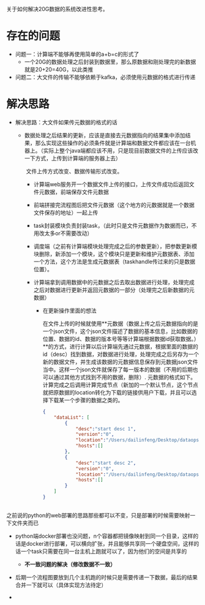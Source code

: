 关于如何解决20G数据的系统改进性思考。

# 存在的问题

+ 问题一：计算端不能够再使用简单的a+b=c的形式了
  + 一个20G的数据处理之后封装到数据里，那么原数据和刚处理完的新数据就是20+20=40G，以此类推
+ 问题二：大文件的传输不能够依赖于kafka，必须使用元数据的格式进行传递

# 解决思路

+ 解决思路：大文件如果传元数据的格式的话	

  + 数据处理之后结果的更新，应该是直接去元数据指向的结果集中添加结果，那么实现这些操作的必须条件就是计算端和数据文件都应该在一台机器上。（实际上整个java端都应该不用，只是现目前数据文件的上传应该改一下方式，上传到计算端的服务器上去）

    ​      文件上传方式改变、数据传输形式改变。

    + 计算端web服务开一个数据文件上传的接口，上传文件成功后返回文件元数据，前端保存文件元数据

    + 前端拼接完流程图后把文件元数据（这个地方的元数据就是一个数据文件保存的地址）一起上传

    + task封装模块负责封装task，（此时只是文件元数据作为数据而已，不用改太多or不需要改动）

    + 调度端（之前有计算端模块处理完成之后的参数更新），把参数更新模块删除，新添加一个模块，这个模块只是更新和维护元数据表、添加一个方法，这个方法是生成元数据表（taskhandle传过来的只是数据位置）。

    + 计算端拿到调用数据中的元数据之后去取出数据进行处理，处理完成之后对数据进行更新并返回元数据的一部分（处理完之后新数据的元数据）

      + 在更新操作里面的想法

        在文件上传的时候就使用**元数据（数据上传之后元数据指向的是一个json文件，这个json文件描述了数据的基本信息，比如数据的位置、数据的id、数据的版本号等等计算端根据数据id获取数据。）**的方式，进行计算以后计算端先通过元数据，根据里面的数据的id（desc）找到数据，对数据进行处理，处理完成之后另存为一个新的数据文件，并生成该数据的元数据信息保存到元数据json文件当中。这样一个json文件就保存了每一版本的数据（不用的后期也可以通过其他方式找到不用的数据，删除）. 元数据的格式如下。计算完成之后调用计算完成节点（新加的一个默认节点，这个节点就把原数据的location转化为下载的链接供用户下载，并且可以选择下载某一个步骤的数据之类的。

        ```json
        {
            "dataList": [
                {
                    "desc":"start desc 1",
                    "version":"0",
                    "location":"/Users/dailinfeng/Desktop/dataops/data/fe0d8598-add8-41da-9624-a04a77afb98a.csv",
                  	"hosts":[]
                },
                {
                    "desc":"start desc 2",
                    "version":"0",
                    "location":"/Users/dailinfeng/Desktop/dataops/data/fe0d8598-add8-41da-9624-a04a77afb98a.csv",
                  	"hosts":[]
                }
            ]
        }
        ```





##  

之前说的python的web部署的思路那些都可以不变，只是部署的时候需要映射一下文件夹而已



+ python端docker部署也没问题，n个容器都把镜像映射到同一个目录，这样的话是docker进行部署，可以横向扩张，并且能够共享同一个硬盘空间，这样的话一个task只需要在同一台主机上跑就可以了，因为他们的空间是共享的

  + **不一致问题的解决（修改数据不一致）** 

+ 后期一个流程图要放到几个主机跑的时候只是需要传递一下数据，最后的结果合并一下就可以（具体实现方法待定）

+ 

  

  

